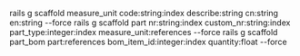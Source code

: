 rails g scaffold measure_unit code:string:index describe:string cn:string en:string --force
rails g scaffold part nr:string:index custom_nr:string:index part_type:integer:index measure_unit:references --force
rails g scaffold part_bom part:references bom_item_id:integer:index quantity:float --force
